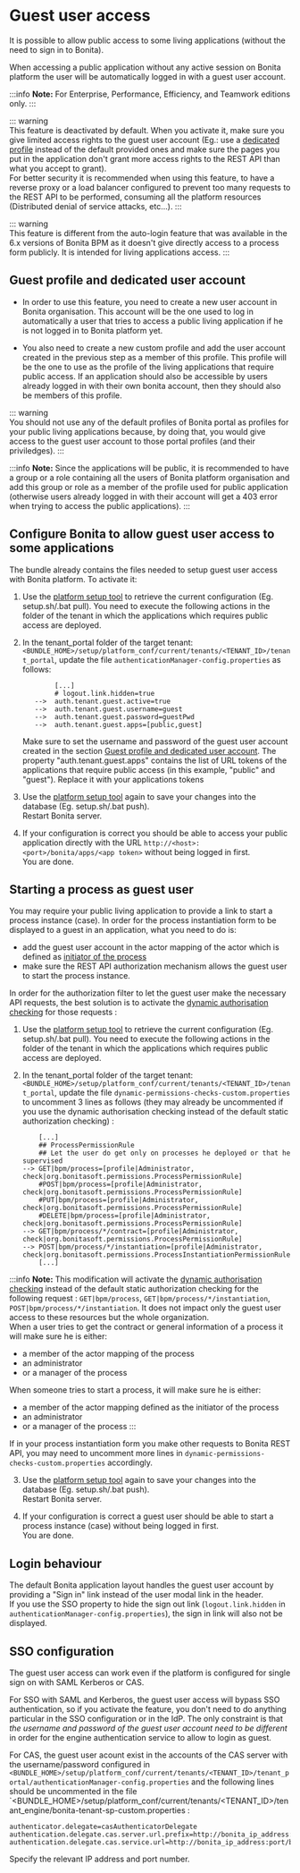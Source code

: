 # Guest user access

It is possible to allow public access to some living applications (without the need to sign in to Bonita).  

When accessing a public application without any active session on Bonita platform the user will be automatically logged in with a guest user account.

:::info 
**Note:** For Enterprise, Performance, Efficiency, and Teamwork editions only.
:::

::: warning  
 This feature is deactivated by default. When you activate it, make sure you give limited access rights to the guest user account (Eg.: use a [dedicated profile](#prerequisite) instead of the default provided ones and make sure the pages you put in the application don't grant more access rights to the REST API than what you accept to grant).  
 For better security it is recommended when using this feature, to have a reverse proxy or a load balancer configured to prevent too many requests to the REST API to be performed, consuming all the platform resources (Distributed denial of service attacks, etc...).
:::

::: warning  
 This feature is different from the auto-login feature that was available in the 6.x versions of Bonita BPM as it doesn't give directly access to a process form publicly. It is intended for living applications access.
:::

<a id="prerequisite"/>

## Guest profile and dedicated user account

+ In order to use this feature, you need to create a new user account in Bonita organisation. This account will be the one used to log in automatically a user that tries to access a public living application if he is not logged in to Bonita platform yet.

+ You also need to create a new custom profile and add the user account created in the previous step as a member of this profile. This profile will be the one to use as the profile of the living applications that require public access. If an application should also be accessible by users already logged in with their own bonita account, then they should also be members of this profile.  

::: warning  
 You should not use any of the default profiles of Bonita portal as profiles for your public living applications because, by doing that, you would give access to the guest user account to those portal profiles (and their priviledges).
:::

:::info 
**Note:** Since the applications will be public, it is recommended to have a group or a role containing all the users of Bonita platform organisation and add this group or role as a member of the profile used for public application (otherwise users already logged in with their account will get a 403 error when trying to access the public applications).
:::

## Configure Bonita to allow guest user access to some applications

The bundle already contains the files needed to setup guest user access with Bonita platform.
To activate it:

1.  Use the [platform setup tool](BonitaBPM_platform_setup) to retrieve the current configuration (Eg. setup.sh/.bat pull). You need to execute the following actions in the folder of the tenant in which the applications which requires public access are deployed.

2. In the tenant_portal folder of the target tenant: `<BUNDLE_HOME>/setup/platform_conf/current/tenants/<TENANT_ID>/tenant_portal`,
   update the file `authenticationManager-config.properties` as follows:
    ```
            [...]
            # logout.link.hidden=true
       -->  auth.tenant.guest.active=true
       -->  auth.tenant.guest.username=guest
       -->  auth.tenant.guest.password=guestPwd
       -->  auth.tenant.guest.apps=[public,guest] 
    ```
    
    Make sure to set the username and password of the guest user account created in the section [Guest profile and dedicated user account](#prerequisite).
    The property "auth.tenant.guest.apps" contains the list of URL tokens of the applications that require public access (in this example, "public" and "guest"). Replace it with your applications tokens

3. Use the [platform setup tool](BonitaBPM_platform_setup) again to save your changes into the database (Eg. setup.sh/.bat push).  
   Restart Bonita server.

4. If your configuration is correct you should be able to access your public application directly with the URL `http://<host>:<port>/bonita/apps/<app token>` without being logged in first.  
   You are done.

## Starting a process as guest user

You may require your public living application to provide a link to start a process instance (case). In order for the process instantiation form to be displayed to a guest in an application, what you need to do is:
- add the guest user account in the actor mapping of the actor which is defined as [initiator of the process](actors#toc1)
- make sure the REST API authorization mechanism allows the guest user to start the process instance.  

In order for the authorization filter to let the guest user make the necessary API requests, the best solution is to activate the [dynamic authorisation checking](rest-api-authorization#dynamic_authorization) for those requests :  

1.  Use the [platform setup tool](BonitaBPM_platform_setup) to retrieve the current configuration (Eg. setup.sh/.bat pull). You need to execute the following actions in the folder of the tenant in which the applications which requires public access are deployed.

2. In the tenant_portal folder of the target tenant: `<BUNDLE_HOME>/setup/platform_conf/current/tenants/<TENANT_ID>/tenant_portal`,
   update the file `dynamic-permissions-checks-custom.properties` to uncomment 3 lines as follows (they may already be uncommented if you use the dynamic authorisation checking instead of the default static authorization checking) :
    ```
        [...]
        ## ProcessPermissionRule
        ## Let the user do get only on processes he deployed or that he supervised
    --> GET|bpm/process=[profile|Administrator, check|org.bonitasoft.permissions.ProcessPermissionRule]
        #POST|bpm/process=[profile|Administrator, check|org.bonitasoft.permissions.ProcessPermissionRule]
        #PUT|bpm/process=[profile|Administrator, check|org.bonitasoft.permissions.ProcessPermissionRule]
        #DELETE|bpm/process=[profile|Administrator, check|org.bonitasoft.permissions.ProcessPermissionRule]
    --> GET|bpm/process/*/contract=[profile|Administrator, check|org.bonitasoft.permissions.ProcessPermissionRule]
    --> POST|bpm/process/*/instantiation=[profile|Administrator, check|org.bonitasoft.permissions.ProcessInstantiationPermissionRule]
        [...]
    ```
:::info 
**Note:** This modification will activate the [dynamic authorisation checking](rest-api-authorization#dynamic_authorization) instead of the default static authorization checking for the following request : `GET|bpm/process`, `GET|bpm/process/*/instantiation`, `POST|bpm/process/*/instantiation`. It does not impact only the guest user access to these resources but the whole organization.  
When a user tries to get the contract or general information of a process it will make sure he is either:
- a member of the actor mapping of the process
- an administrator 
- or a manager of the process

When someone tries to start a process, it will make sure he is either:
- a member of the actor mapping defined as the initiator of the process
- an administrator
- or a manager of the process
:::

If in your process instantiation form you make other requests to Bonita REST API, you may need to uncomment more lines in `dynamic-permissions-checks-custom.properties` accordingly.

3. Use the [platform setup tool](BonitaBPM_platform_setup) again to save your changes into the database (Eg. setup.sh/.bat push).  
   Restart Bonita server.

4. If your configuration is correct a guest user should be able to start a process instance (case) without being logged in first.  
   You are done.

## Login behaviour

The default Bonita application layout handles the guest user account by providing a "Sign in" link instead of the user modal link in the header.  
If you use the SSO property to hide the sign out link (`logout.link.hidden` in `authenticationManager-config.properties`), the sign in link will also not be displayed.

## SSO configuration

The guest user access can work even if the platform is configured for single sign on with SAML Kerberos or CAS.  

For SSO with SAML and Kerberos, the guest user access will bypass SSO authentication, so if you activate the feature, you don't need to do anything particular in the SSO configuration or in the IdP. The only constraint is that *the username and password of the guest user account need to be different* in order for the engine authentication service to allow to login as guest.  

For CAS, the guest user acount exist in the accounts of the CAS server with the username/password configured in `<BUNDLE_HOME>/setup/platform_conf/current/tenants/<TENANT_ID>/tenant_portal/authenticationManager-config.properties` and the following lines should be uncommented in the file `<BUNDLE_HOME>/setup/platform_conf/current/tenants/<TENANT_ID>/tenant_engine/bonita-tenant-sp-custom.properties :  
  ```
  authenticator.delegate=casAuthenticatorDelegate
  authentication.delegate.cas.server.url.prefix=http://bonita_ip_address:port
  authentication.delegate.cas.service.url=http://bonita_ip_address:port/bonita/loginservice
  ```
Specify the relevant IP address and port number.
